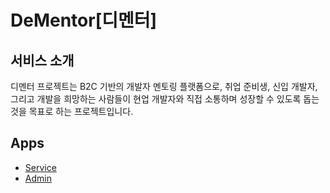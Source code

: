 # DeMentor[디멘터]

## 서비스 소개

디멘터 프로젝트는 B2C 기반의 개발자 멘토링 플랫폼으로, 취업 준비생, 신입 개발자, 그리고 개발을 희망하는 사람들이 현업 개발자와 직접 소통하며 성장할 수 있도록 돕는 것을 목표로 하는 프로젝트입니다.

## Apps

- [Service](./apps/service/README.md)
- [Admin](./apps/admin/README.md)
